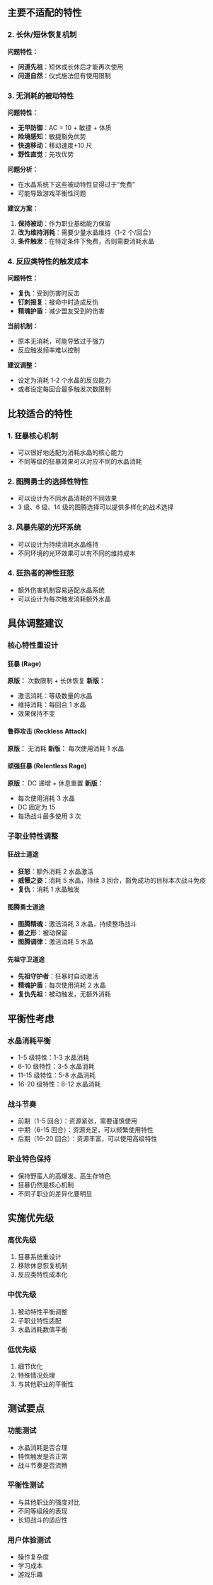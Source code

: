 ## 主要不适配的特性

### 2. 长休/短休恢复机制

**问题特性：**

- **问道先祖**：短休或长休后才能再次使用
- **问道自然**：仪式施法但有使用限制

### 3. 无消耗的被动特性

**问题特性：**

- **无甲防御**：AC = 10 + 敏捷 + 体质
- **险境感知**：敏捷豁免优势
- **快速移动**：移动速度+10 尺
- **野性直觉**：先攻优势

**问题分析：**

- 在水晶系统下这些被动特性显得过于"免费"
- 可能导致游戏平衡性问题

**建议方案：**

1. **保持被动**：作为职业基础能力保留
2. **改为维持消耗**：需要少量水晶维持（1-2 个/回合）
3. **条件触发**：在特定条件下免费，否则需要消耗水晶

### 4. 反应类特性的触发成本

**问题特性：**

- **复仇**：受到伤害时反击
- **钉刺报复**：被命中时造成反伤
- **精魂护盾**：减少盟友受到的伤害

**当前机制：**

- 原本无消耗，可能导致过于强力
- 反应触发频率难以控制

**建议调整：**

- 设定为消耗 1-2 个水晶的反应能力
- 或者设定每回合最多触发次数限制

## 比较适合的特性

### 1. 狂暴核心机制

- 可以很好地适配为消耗水晶的核心能力
- 不同等级的狂暴效果可以对应不同的水晶消耗

### 2. 图腾勇士的选择性特性

- 可以设计为不同水晶消耗的不同效果
- 3 级、6 级、14 级的图腾选择可以提供多样化的战术选择

### 3. 风暴先驱的光环系统

- 可以设计为持续消耗水晶维持
- 不同环境的光环效果可以有不同的维持成本

### 4. 狂热者的神性狂怒

- 额外伤害机制容易适配水晶系统
- 可以设计为每次触发消耗额外水晶

## 具体调整建议

### 核心特性重设计

#### 狂暴 (Rage)

**原版：** 次数限制 + 长休恢复
**新版：**

- 激活消耗：等级数量的水晶
- 维持消耗：每回合 1 水晶
- 效果保持不变

#### 鲁莽攻击 (Reckless Attack)

**原版：** 无消耗
**新版：** 每次使用消耗 1 水晶

#### 顽强狂暴 (Relentless Rage)

**原版：** DC 递增 + 休息重置
**新版：**

- 每次使用消耗 3 水晶
- DC 固定为 15
- 每场战斗最多使用 3 次

### 子职业特性调整

#### 狂战士道途

- **狂怒**：额外消耗 2 水晶激活
- **威慑之姿**：消耗 5 水晶，持续 3 回合，豁免成功的目标本次战斗免疫
- **复仇**：消耗 1 水晶触发

#### 图腾勇士道途

- **图腾精魂**：激活消耗 3 水晶，持续整场战斗
- **兽之形**：被动保留
- **图腾调律**：激活消耗 5 水晶

#### 先祖守卫道途

- **先祖守护者**：狂暴时自动激活
- **精魂护盾**：每次使用消耗 2 水晶
- **复仇先祖**：被动触发，无额外消耗

## 平衡性考虑

### 水晶消耗平衡

- 1-5 级特性：1-3 水晶消耗
- 6-10 级特性：3-5 水晶消耗
- 11-15 级特性：5-8 水晶消耗
- 16-20 级特性：8-12 水晶消耗

### 战斗节奏

- 前期（1-5 回合）：资源紧张，需要谨慎使用
- 中期（6-15 回合）：资源充足，可以频繁使用特性
- 后期（16-20 回合）：资源丰富，可以使用高级特性

### 职业特色保持

- 保持野蛮人的高爆发、高生存特色
- 狂暴仍然是核心机制
- 不同子职业的差异化要明显

## 实施优先级

### 高优先级

1. 狂暴系统重设计
2. 移除休息恢复机制
3. 反应类特性成本化

### 中优先级

1. 被动特性平衡调整
2. 子职业特性适配
3. 水晶消耗数值平衡

### 低优先级

1. 细节优化
2. 特殊情况处理
3. 与其他职业的平衡性

## 测试要点

### 功能测试

- 水晶消耗是否合理
- 特性触发是否正常
- 战斗节奏是否流畅

### 平衡性测试

- 与其他职业的强度对比
- 不同等级段的表现
- 长短战斗的适应性

### 用户体验测试

- 操作复杂度
- 学习成本
- 游戏乐趣
